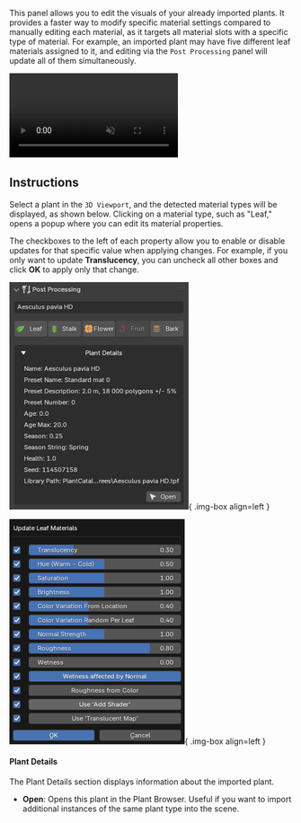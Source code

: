 This panel allows you to edit the visuals of your already imported plants. It provides a faster way to modify specific material settings compared to manually editing each material, as it targets all material slots with a specific type of material. For example, an imported plant may have five different leaf materials assigned to it, and editing via the `Post Processing` panel will update all of them simultaneously.

<div class="video-wrapper" data-label="Example">
<video loop muted controls>
    <source src="../../videos/postprocessing.mp4" type="video/mp4">
    Your browser does not support the video tag.
</video>
</div>

## Instructions

Select a plant in the `3D Viewport`, and the detected material types will be displayed, as shown below. Clicking on a material type, such as "Leaf," opens a popup where you can edit its material properties.

The checkboxes to the left of each property allow you to enable or disable updates for that specific value when applying changes. For example, if you only want to update **Translucency**, you can uncheck all other boxes and click **OK** to apply only that change.


![Post Processing](../images/post-processing.webp){ .img-box align=left }

![Post Processing](../images/post-processing_leaf-example.webp){ .img-box align=left }

<div style="clear:both"></div>


#### Plant Details

The Plant Details section displays information about the imported plant.

- **Open**: Opens this plant in the Plant Browser. Useful if you want to import additional instances of the same plant type into the scene.



